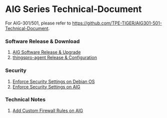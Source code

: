 # AIG Series Technical-Document

For AIG-301/501, please refer to https://github.com/TPE-TIGER/AIG301-501-Technical-Document.

### Software Release & Download

1. [AIG Software Release & Upgrade](https://moxa-srs.thingsprocloud.com/)
2. [thingspro-agent Release & Configuration](./documents/thingspro-agent%20Release%20&%20Configuration.md)

### Security

1. [Enforce Security Settings on Debian OS](./documents/Enforce%20Security%20Settings%20on%20Debian%20OS.md)
2. [Enforce Security Settings on AIG](./documents/Enforce%20Security%20Settings%20on%20AIG.md)

### Technical Notes

1. [Add Custom Firewall Rules on AIG](./documents/Add-Custom-Firewall-Rules-on-AIG.md)

<!--
### Remote Management and Connection
1. [Invoke ThingsPro Edge Restful API from MQTT Server](./documents/Invoke%20ThingsPro%20Edge%20Restful%20API%20from%20MQTT%20Server.md)
2. [Connect "ThingsPro Edge inside" Gateway to your OpenVPN Server](./documents/Connect%20ThingsPro%20Edge%20inside%20Gateway%20to%20your%20OpenVPN%20Server.md)

### Other
1. [Benchmark & Limitation](./documents/Benchmark_Limitation.md)
2. [Setup AIG-301 as Child Device - Self-Signed X.509](./documents/Setup%20AIG-301%20as%20Child%20Device%20-%20Self-Sign%20X.509.md)
3. [Setup AIG-301 as Child Device - Symmentric Key](./documents/Setup%20AIG-301%20as%20Child%20Device%20-%20Symmetric%20Key.md)

### Azure IoT Edge
1. [thingspro-agent Release & Configuration](./documents/thingspro-agent%20Release%20&%20Configuration.md)
2. [Diagnosis] [Deploy an Azure IoT Edge Module for Diagnosis](./documents/Diagnosis%20Azure%20IoT%20Edge%20Module.md)
3. [3'rd Module] [Install Ignition Edge on AIG-302](./documents/Install%20Ignition%20Edge%20on%20AIG-301.md)
-->
